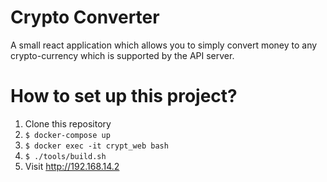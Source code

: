 # Crypto Converter
A small react application which allows you to simply convert money to any crypto-currency which is supported by the API server.

# How to set up this project?
1. Clone this repository
2. `$ docker-compose up`
3. `$ docker exec -it crypt_web bash`
4. `$ ./tools/build.sh`
5. Visit http://192.168.14.2
